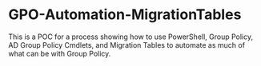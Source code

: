 # GPO-Automation-MigrationTables
This is a POC for a process showing how to use PowerShell, Group Policy, AD Group Policy Cmdlets, and Migration Tables to automate as much of what can be with Group Policy.
